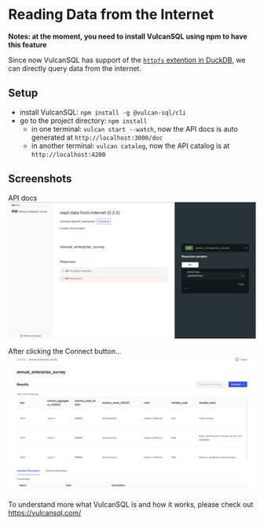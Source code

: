 # Reading Data from the Internet

**Notes: at the moment, you need to install VulcanSQL using npm to have this feature**

Since now VulcanSQL has support of the [`httpfs` extention in DuckDB](https://duckdb.org/docs/extensions/httpfs.html), we can directly query data from the internet.

## Setup

- install VulcanSQL: `npm install -g @vulcan-sql/cli`
- go to the project directory: `npm install`
    - in one terminal: `vulcan start --watch`, now the API docs is auto generated at `http://localhost:3000/doc`
    - in another terminal: `vulcan catalog`, now the API catalog is at `http://localhost:4200`

## Screenshots

API docs
![Alt text](image-1.png)

After clicking the Connect button...
![API Catalog](image.png)

To understand more what VulcanSQL is and how it works, please check out https://vulcansql.com/